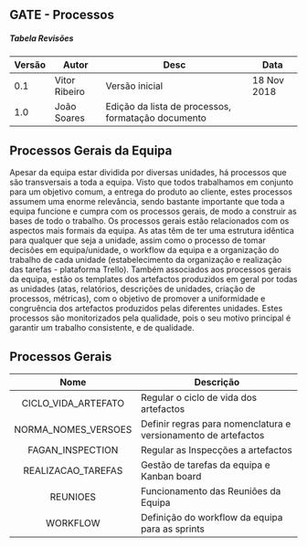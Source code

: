 ## GATE - Processos

##### Tabela Revisões
|Versão|Autor|Desc|Data
|---|---|---|---
|0.1|Vitor Ribeiro|Versão inicial|18 Nov 2018
|1.0|João Soares|Edição da lista de processos, formatação documento


## Processos Gerais da Equipa

Apesar da equipa estar dividida por diversas unidades, há processos que são transversais a toda a equipa. Visto que todos trabalhamos em conjunto para um objetivo comum, a entrega do produto ao cliente, estes processos assumem uma enorme relevância, sendo bastante importante que toda a equipa funcione e cumpra com os processos gerais, de modo a construir as bases de todo o trabalho.
Os processos gerais estão relacionados com os aspectos mais formais da equipa. As atas têm de ter uma estrutura idêntica para qualquer que seja a unidade, assim como o processo de tomar decisões em equipa/unidade, o workflow da equipa e a organização do trabalho de cada unidade (estabelecimento da organização e realização das tarefas - plataforma Trello). Também associados aos processos gerais da equipa, estão os templates dos artefactos produzidos em geral por todas as unidades (atas, relatórios, descrições de unidades, criação de processos, métricas), com o objetivo de promover a uniformidade e congruência dos artefactos produzidos pelas diferentes unidades.
Estes processos são monitorizados pela qualidade, pois o seu motivo principal é garantir um trabalho consistente, e de qualidade.

## Processos Gerais

Nome | Descrição
:---: | ---
CICLO_VIDA_ARTEFATO | Regular o ciclo de vida dos artefactos
NORMA_NOMES_VERSOES | Definir regras para nomenclatura e versionamento de artefactos
FAGAN_INSPECTION | Regular as Inspecções a artefactos
REALIZACAO_TAREFAS | Gestão de tarefas da equipa e Kanban board
REUNIOES | Funcionamento das Reuniões da Equipa
WORKFLOW | Definição do workflow da equipa para as sprints